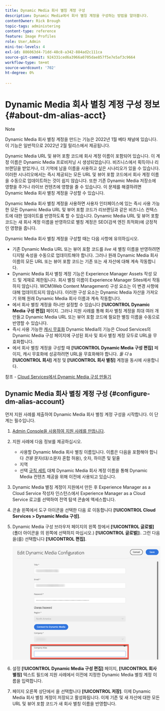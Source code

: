 ```yaml
---
title: Dynamic Media 회사 별칭 계정 구성
description: Dynamic Media에서 회사 별칭 계정을 구성하는 방법을 알아봅니다.
contentOwner: Rick Brough
topic-tags: administering
content-type: reference
feature: Image Profiles
role: User,Admin
mini-toc-levels: 4
exl-id: 886063d4-71dd-48c8-a342-884ad2c111ca
source-git-commit: 924331ced6a3966a0705dae857f5e7e5af3c9664
workflow-type: tm+mt
source-wordcount: '702'
ht-degree: 0%

---
```


# Dynamic Media 회사 별칭 계정 구성 정보 {#about-dm-alias-acct}

<!-- hide: yes
hidefromtoc: yes -->

>[!NOTE]
>
>Dynamic Media 회사 별칭 계정을 만드는 기능은 2022년 1월 베타 채널에 있습니다. 이 기능은 일반적으로 2022년 2월 릴리스에서 제공됩니다.

Dynamic Media URL 및 뷰어 포함 코드에 회사 계정 이름이 포함되어 있습니다. 이 계정 이름은 Dynamic Media 프로비저닝 시 생성되었습니다. 비즈니스에서 획득이나 리브랜딩을 받았거나, 더 기억에 남을 이름을 사용하고 싶은 시나리오가 있을 수 있습니다. 이러한 시나리오에서는 즉시 제공되는 모든 URL 및 뷰어 포함 코드에서 회사 계정 이름을 수동으로 업데이트하는 것이 쉽지 않습니다. 또한 기존 Dynamic Media 저장소에 영향을 주거나 라이브 컨텐츠에 영향을 줄 수 있습니다. 이 문제를 해결하려면 Dynamic Media 회사 별칭 계정을 구성할 수 있습니다.

Dynamic Media 회사 별칭 계정을 사용하면 사용자 인터페이스에 있는 즉시 사용 가능한 모든 Dynamic Media URL 및 뷰어 포함 코드가 리브랜딩과 같은 비즈니스 컨텍스트에 대한 업데이트를 반영하도록 할 수 있습니다. Dynamic Media URL 및 뷰어 포함 코드는 새 회사 계정 이름을 반영하므로 별칭 계정은 SEO(검색 엔진 최적화)에 긍정적인 영향을 줍니다.

Dynamic Media 회사 별칭 계정을 구성할 때는 다음 사항에 유의하십시오.

* 기존 Dynamic Media URL 또는 뷰어 포함 코드를 *live* 새 별칭 이름을 반영하려면 디지털 속성을 수동으로 업데이트해야 합니다. 그러나 원래 Dynamic Media 회사 이름의 모든 URL 또는 뷰어 포함 코드는 기존 또는 새 자산에 대해 계속 작동합니다.
* Dynamic Media 회사 별칭 계정 기능은 Experience Manager Assets 작성 모드 및 게재로 제한됩니다. 회사 별칭 이름이 Experience Manager Sites에서 작동하지 않습니다. WCM(Web Content Management) 구성 요소는 이 변경 사항에 대해 업데이트되지 않습니다. 이러한 구성 요소는 Dynamic Media 자산을 가져오기 위해 원래 Dynamic Media 회사 이름과 계속 작동합니다.
* 에서 회사 별칭 계정을 하나만 설정할 수 있습니다 **[!UICONTROL Dynamic Media 구성 편집]** 페이지. 그러나 지원 사례를 통해 회사 별칭 계정을 최대 여러 개 만들고 Dynamic Media URL 또는 뷰어 포함 코드에 필요한 별칭 이름을 수동으로 반영할 수 있습니다.
* 즉시 사용 가능한 [캐시 무효화](/help/assets/dynamic-media/invalidate-cdn-cache-dynamic-media.md) Dynamic Media의 기능은 Cloud Services의 Dynamic Media 구성 페이지에 구성된 회사 및 회사 별칭 계정 모두로 URL을 무효화합니다.
* 에서 회사 별칭 계정을 구성할 때 **[!UICONTROL Dynamic Media 구성 편집]** 페이지, 캐시 무효화에 성공하려면 URL을 무효화해야 합니다. *둘 다* a **[!UICONTROL 회사]** 계정 및 **[!UICONTROL 회사 별칭]** 계정을 동시에 사용합니다.

참조 - [Cloud Services에서 Dynamic Media 구성 만들기](/help/assets/dynamic-media/config-dm.md#configuring-dynamic-media-cloud-services)

## Dynamic Media 회사 별칭 계정 구성 {#configure-dm-alias-account}

먼저 지원 사례를 제출하여 Dynamic Media 회사 별칭 계정 구성을 시작합니다. 이 단계는 필수입니다.

1. [Admin Console을 사용하여 지원 사례를 만듭니다](https://helpx.adobe.com/enterprise/using/support-for-experience-cloud.html).
1. 지원 사례에 다음 정보를 제공하십시오.

   * 사용할 Dynamic Media 회사 별칭 이름입니다. 이름은 다음을 포함해야 합니다 *전용* 문자(대/소문자 혼합 허용), 숫자, 하이픈 및 밑줄
   * 지역
   * 선택 [규칙 세트](/help/assets/dynamic-media/using-rulesets-to-transform-urls.md) 대체 Dynamic Media 회사 계정 이름을 통해 Dynamic Media 컨텐츠 제공을 위해 이전에 사용되고 있습니다.

1. Dynamic Media 별칭 계정이 지원에서 만든 후 Experience Manager as a Cloud Service 작성자 인스턴스에서 Experience Manager as a Cloud Service 로고를 선택하여 전역 탐색 콘솔에 액세스합니다.
1. 콘솔 왼쪽에서 도구 아이콘을 선택한 다음 로 이동합니다 **[!UICONTROL Cloud Services > Dynamic Media 구성]**.
1. Dynamic Media 구성 브라우저 페이지의 왼쪽 창에서 **[!UICONTROL 글로벌]** (폴더 아이콘을 의 왼쪽에 선택하지 마십시오.) **[!UICONTROL 글로벌]**). 그런 다음 을(를) 선택합니다 **[!UICONTROL 편집]**.

   ![Dynamic Media 회사 별칭 텍스트 필드](/help/assets/assets-dm/dm-company-alias.png)

1. 설정 **[!UICONTROL Dynamic Media 구성 편집]** 페이지, **[!UICONTROL 회사 별칭]** 텍스트 필드에 지원 사례에서 이전에 지정한 Dynamic Media 별칭 계정 이름을 입력합니다.
1. 페이지 오른쪽 상단에서 을 선택합니다 **[!UICONTROL 저장]**.
이제 Dynamic Media 회사 별칭 계정이 저장되고 활성화됩니다. 이제 기존 및 새 자산에 대한 모든 URL 및 뷰어 포함 코드가 새 회사 별칭 이름을 반영합니다.